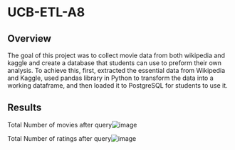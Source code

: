 # UCB-ETL-A8

## Overview

The goal of this project was to collect movie data from both wikipedia and kaggle and create a database that students can use to preform their own analysis. To achieve this, first, extracted the essential data from Wikipedia and Kaggle, used pandas library in Python to transform the data into a working dataframe, and then loaded it to PostgreSQL for students to use it.


## Results 

Total Number of movies after query![image](https://user-images.githubusercontent.com/70616488/117622884-fbb95480-b127-11eb-9f07-35ab9c6be96c.png)


Total Number of ratings after query![image](https://user-images.githubusercontent.com/70616488/117622915-01169f00-b128-11eb-91ab-780bf3075307.png)
